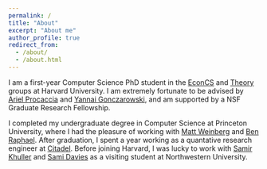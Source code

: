 ```yaml
---
permalink: /
title: "About"
excerpt: "About me"
author_profile: true
redirect_from: 
  - /about/
  - /about.html
---
```


I am a first-year Computer Science PhD student in the [EconCS](https://econcs.seas.harvard.edu) and [Theory](https://toc.seas.harvard.edu/) groups at Harvard University. I am extremely fortunate to be advised by [Ariel Procaccia](http://procaccia.info) and [Yannai Gonczarowski](http://yannai.gonch.name/scientific/), and am supported by a NSF Graduate Research Fellowship.

I completed my undergraduate degree in Computer Science at Princeton University, where I had the pleasure of working with [Matt Weinberg](https://www.cs.princeton.edu/~smattw/) and [Ben Raphael](https://lsi.princeton.edu/ben-raphael). After graduation, I spent a year working as a quantative research engineer at [Citadel](https://www.citadel.com/what-we-do/global-quantitative-strategies/). Before joining Harvard, I was lucky to work with [Samir Khuller](https://www.samirkhuller.com/) and [Sami Davies](http://samidavies.com/) as a visiting student at Northwestern University. 

